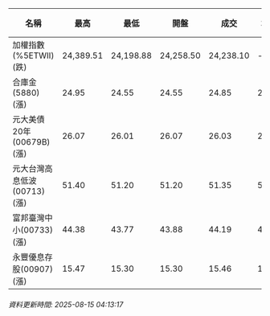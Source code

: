 | 名稱 | 最高 | 最低 | 開盤 | 成交 | 均價 | 成交金額(億) | 昨收 | 漲跌幅 | 漲跌 | 總量 | 昨量 | 振幅 |
| -------- | -------- | -------- | -------- |-------- | -------- | -------- |-------- |-------- |-------- | -------- | -------- |-------- |
|加權指數(%5ETWII) (跌)|24,389.51|24,198.88|24,258.50|24,238.10|-|4,743.10|24,370.02|0.54%|131.92|7,870,850|0|0.78%|
|合庫金(5880) (漲)|24.95|24.55|24.55|24.85|24.83|3.04|24.60|1.02%|0.25|12,258|19,115|1.63%|
|元大美債20年(00679B) (漲)|26.07|26.01|26.07|26.03|26.04|8.22|25.90|0.50%|0.13|31,554|38,314|0.23%|
|元大台灣高息低波(00713) (漲)|51.40|51.20|51.20|51.35|51.33|4.33|51.15|0.39%|0.20|8,427|8,889|0.39%|
|富邦臺灣中小(00733) (漲)|44.38|43.77|43.88|44.19|44.11|0.417|43.78|0.94%|0.41|946|1,132|1.39%|
|永豐優息存股(00907) (漲)|15.47|15.30|15.30|15.46|15.42|0.340|15.27|1.24%|0.19|2,204|1,029|1.11%|
###### 資料更新時間: 2025-08-15 04:13:17